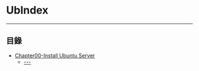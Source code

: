 # UbIndex

* * *
## 目錄

-   [Chapter00-Install Ubuntu Server](https://github.com/CDS-ZUKYUN/OS_Ubuntu/blob/main/Book/00-Install%20Ubuntu%20Server.md)
    -   [---](#uselogin)
